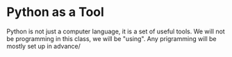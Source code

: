 # Python as a Tool
Python is not just a computer language, it is a set of useful tools. We will not be programming in this class, we will be "using". Any prigramming will be mostly set up in advance/
